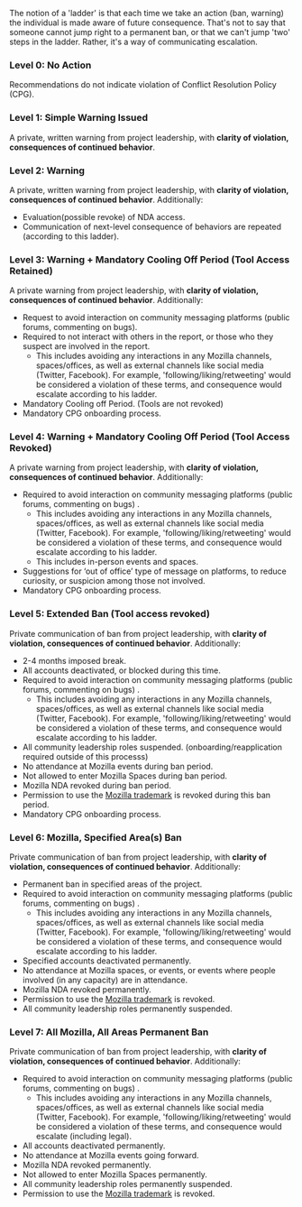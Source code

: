 

The notion of a 'ladder' is that each time we take an action (ban, warning) the individual is made aware of future consequence. That's not to say that someone cannot jump right to a permanent ban, or that we can't jump 'two' steps in the ladder. Rather, it's a way of communicating escalation.

### Level 0: No Action
Recommendations do not indicate violation of Conflict Resolution Policy (CPG).

### Level 1: Simple Warning Issued
A private, written warning from project leadership, with **clarity of violation, consequences of continued behavior**.

### Level 2: Warning
A private, written warning from project leadership, with  **clarity of violation, consequences of continued behavior**. Additionally:
* Evaluation(possible revoke) of NDA access.
* Communication of next-level consequence of behaviors are repeated (according to this ladder).

### Level 3: Warning + Mandatory Cooling Off Period (Tool Access Retained)
A private warning from project leadership, with **clarity of violation, consequences of continued behavior**. Additionally:
* Request to avoid interaction on community messaging platforms (public forums, commenting on bugs).
* Required to not interact with others in the report, or those who they suspect are involved in the report.
    * This includes avoiding any interactions in any Mozilla channels, spaces/offices, as well as external channels like social media (Twitter, Facebook). For example,  'following/liking/retweeting' would be considered a violation of these terms, and consequence would escalate according to his ladder.
* Mandatory Cooling off Period. (Tools are not revoked)
* Mandatory CPG onboarding process.

### Level 4: Warning + Mandatory Cooling Off Period (Tool Access Revoked)
A private warning from project leadership, with **clarity of violation, consequences of continued behavior**. Additionally:
* Required to avoid interaction on community messaging platforms (public forums, commenting on bugs) .
   * This includes avoiding any interactions in any Mozilla channels, spaces/offices, as well as external channels like social media (Twitter, Facebook). For example,  'following/liking/retweeting' would be considered a violation of these terms, and consequence would escalate according to his ladder.
    * This includes in-person events and spaces.
* Suggestions for ‘out of office’ type of message on platforms, to reduce curiosity, or suspicion among those not involved.
* Mandatory CPG onboarding process.

### Level 5: Extended Ban (Tool access revoked)
Private communication of ban from project leadership, with **clarity of violation, consequences of continued behavior**. Additionally:
* 2-4 months imposed break.
* All accounts deactivated, or blocked during this time.
* Required to avoid interaction on community messaging platforms (public forums, commenting on bugs) .
   * This includes avoiding any interactions in any Mozilla channels, spaces/offices, as well as external channels like social media (Twitter, Facebook). For example,  'following/liking/retweeting' would be considered a violation of these terms, and consequence would escalate according to his ladder. 
* All community leadership roles suspended. (onboarding/reapplication required outside of this processs)
* No attendance at Mozilla events during ban period.
* Not allowed to enter Mozilla Spaces during ban period.
* Mozilla NDA revoked during ban period.
* Permission to use the [Mozilla trademark](https://www.mozilla.org/en-US/foundation/trademarks/policy/) is revoked during this ban period.
* Mandatory CPG onboarding process.

### Level 6:  Mozilla, Specified Area(s) Ban
Private communication of ban from project leadership, with **clarity of violation, consequences of continued behavior**. Additionally:
* Permanent ban in specified areas of the project.
* Required to avoid interaction on community messaging platforms (public forums, commenting on bugs) .
   * This includes avoiding any interactions in any Mozilla channels, spaces/offices, as well as external channels like social media (Twitter, Facebook). For example,  'following/liking/retweeting' would be considered a violation of these terms, and consequence would escalate according to his ladder.
* Specified accounts deactivated permanently.
* No attendance at Mozilla spaces, or events, or events where people involved (in any capacity) are in attendance.
* Mozilla NDA revoked permanently.
* Permission to use the [Mozilla trademark](https://www.mozilla.org/en-US/foundation/trademarks/policy/) is revoked.
* All community leadership roles permanently suspended.

### Level 7: All Mozilla, All Areas Permanent Ban
Private communication of ban from project leadership, with **clarity of violation, consequences of continued behavior**. Additionally:
* Required to avoid interaction on community messaging platforms (public forums, commenting on bugs) .
   * This includes avoiding any interactions in any Mozilla channels, spaces/offices, as well as external channels like social media (Twitter, Facebook). For example,  'following/liking/retweeting' would be considered a violation of these terms, and consequence would escalate (including legal).
* All accounts deactivated permanently.
* No attendance at Mozilla events going forward.
* Mozilla NDA revoked permanently.
* Not allowed to enter Mozilla Spaces permanently.
* All community leadership roles permanently suspended.
* Permission to use the [Mozilla trademark](https://www.mozilla.org/en-US/foundation/trademarks/policy/) is revoked.
